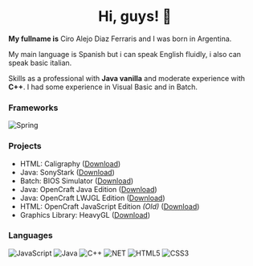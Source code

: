 <h1 align="center">Hi, guys! 👋</h1>

**My fullname is** Ciro Alejo Diaz Ferraris and I was born in Argentina.

My main language is Spanish but i can speak English fluidly, i also can speak basic italian.

Skills as a professional with **Java vanilla** and moderate experience with **C++**. I had some experience
in Visual Basic and in Batch.

### Frameworks
![Spring](https://img.shields.io/badge/spring-black?style=for-the-badge&logo=spring)

### Projects
- HTML: Caligraphy ([Download](https://sourceforge.net/projects/ciro2-utilities/files/Caligraphy/))
- Java: SonyStark ([Download](https://sourceforge.net/projects/ciro2-utilities/files/SonyStark/))
- Batch: BIOS Simulator ([Download](https://sourceforge.net/projects/ciro2-utilities/files/BIOS-Simulator/))
- Java: OpenCraft Java Edition ([Download](https://github.com/OpenCraft-Studios/Java-Edition))
- Java: OpenCraft LWJGL Edition ([Download](https://github.com/OpenCraft-Studios/OpenCraft))
- HTML: OpenCraft JavaScript Edition *(Old)* ([Download](https://github.com/CiroZDP/mc-jse))
- Graphics Library: HeavyGL ([Download](https://github.com/HeavyGL/heavygl))

### Languages
![JavaScript](https://img.shields.io/badge/javascript-black?style=for-the-badge&logo=javascript)
![Java](https://img.shields.io/badge/java-black?style=for-the-badge&logo=openjdk)
![C++](https://img.shields.io/badge/c++-black?style=for-the-badge&logo=cplusplus)
![NET](https://img.shields.io/badge/.net-black?style=for-the-badge&logo=.net)
![HTML5](https://img.shields.io/badge/html5-black?style=for-the-badge&logo=html5)
![CSS3](https://img.shields.io/badge/css3-black?style=for-the-badge&logo=css3)
